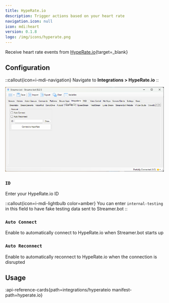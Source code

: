 ```yaml
---
title: HypeRate.io
description: Trigger actions based on your heart rate
navigation.icon: null
icon: mdi:heart
version: 0.1.8
logo: /img/icons/hyperate.png
---
```


Receive heart rate events from [HypeRate.io](https://hyperate.io){target=_blank}

## Configuration

::callout{icon=i-mdi-navigation}
Navigate to **Integrations > HypeRate.io**
::

![HypeRate Configuration](assets/hyperate.png)

### `ID`
Enter your HypeRate.io ID

::callout{icon=i-mdi-lightbulb color=amber}
You can enter `internal-testing` in this field to have fake testing data sent to Streamer.bot
::

### `Auto Connect`
Enable to automatically connect to HypeRate.io when Streamer.bot starts up

### `Auto Reconnect`
Enable to automatically reconnect to HypeRate.io when the connection is disrupted

## Usage
:api-reference-cards{path=integrations/hyperateio manifest-path=hyperate.io}